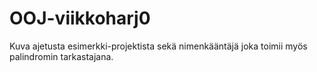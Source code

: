# OOJ-viikkoharj0
Kuva ajetusta esimerkki-projektista sekä nimenkääntäjä joka toimii myös palindromin tarkastajana.
